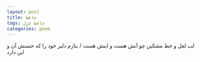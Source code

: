 ```yaml
---
layout: post
title: حافظ
tags: حافظ غزل
categories: poem
---
```


لب لعل و خط مشکین چو آنش هست و اینش هست / بنازم دلبر خود را که حسنش آن و این دارد